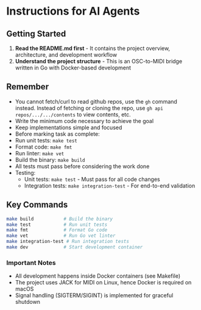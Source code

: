 # Instructions for AI Agents

## Getting Started
1. **Read the README.md first** - It contains the project overview, architecture, and development workflow
2. **Understand the project structure** - This is an OSC-to-MIDI bridge written in Go with Docker-based development


## Remember
- You cannot fetch/curl to read github repos, use the `gh` command instead. Instead of fetching or cloning the repo, use `gh api repos/.../.../contents` to view contents, etc.
- Write the minimum code necessary to achieve the goal
- Keep implementations simple and focused
- Before marking task as complete:
- Run unit tests: `make test`
- Format code: `make fmt`
- Run linter: `make vet`
- Build the binary: `make build`
- All tests must pass before considering the work done
- Testing:
  - Unit tests: `make test` - Must pass for all code changes
  - Integration tests: `make integration-test` - For end-to-end validation

## Key Commands
```bash
make build           # Build the binary
make test            # Run unit tests
make fmt             # Format Go code
make vet             # Run Go vet linter
make integration-test # Run integration tests
make dev             # Start development container
```

### Important Notes
- All development happens inside Docker containers (see Makefile)
- The project uses JACK for MIDI on Linux, hence Docker is required on macOS
- Signal handling (SIGTERM/SIGINT) is implemented for graceful shutdown